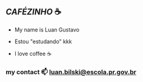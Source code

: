## _CAFÉZINHO_ ☕

- My name is Luan Gustavo

- Estou "estudando" kkk

- I love coffee ☕

### my contact 📫 luan.bilski@escola.pr.gov.br
